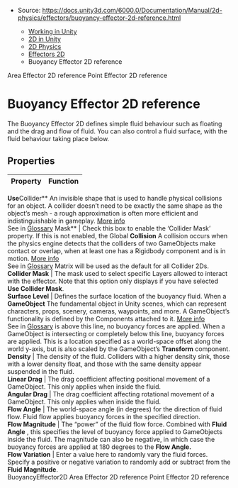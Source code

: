 * Source: https://docs.unity3d.com/6000.0/Documentation/Manual/2d-physics/effectors/buoyancy-effector-2d-reference.html

  * [Working in Unity](https://docs.unity3d.com/6000.0/Documentation/Manual/working-in-unity.html)
  * [2D in Unity](https://docs.unity3d.com/6000.0/Documentation/Manual/Unity2D.html)
  * [2D Physics](https://docs.unity3d.com/6000.0/Documentation/Manual/2d-physics/2d-physics.html)
  * [Effectors 2D](https://docs.unity3d.com/6000.0/Documentation/Manual/2d-physics/effectors/effectors-2d-landing.html)
  * Buoyancy Effector 2D reference


[](https://docs.unity3d.com/6000.0/Documentation/Manual/2d-physics/effectors/area-effector-2d-reference.html)
Area Effector 2D reference
[](https://docs.unity3d.com/6000.0/Documentation/Manual/2d-physics/effectors/point-effector-2d-reference.html)
Point Effector 2D reference
# Buoyancy Effector 2D reference
The Buoyancy Effector 2D defines simple fluid behaviour such as floating and the drag and flow of fluid. You can also control a fluid surface, with the fluid behaviour taking place below.
## Properties
**Property** | **Function**  
---|---  
**Use**Collider** An invisible shape that is used to handle physical collisions for an object. A collider doesn’t need to be exactly the same shape as the object’s mesh - a rough approximation is often more efficient and indistinguishable in gameplay. [More info](https://docs.unity3d.com/6000.0/Documentation/Manual/CollidersOverview.html)  
See in [Glossary](https://docs.unity3d.com/6000.0/Documentation/Manual/Glossary.html#Collider) Mask** | Check this box to enable the ‘Collider Mask’ property. If this is not enabled, the Global **Collision** A collision occurs when the physics engine detects that the colliders of two GameObjects make contact or overlap, when at least one has a Rigidbody component and is in motion. [More info](https://docs.unity3d.com/6000.0/Documentation/Manual/CollidersOverview.html)  
See in [Glossary](https://docs.unity3d.com/6000.0/Documentation/Manual/Glossary.html#Collision) Matrix will be used as the default for all Collider 2Ds.  
**Collider Mask** | The mask used to select specific Layers allowed to interact with the effector. Note that this option only displays if you have selected **Use Collider Mask**.  
**Surface Level** | Defines the surface location of the buoyancy fluid. When a **GameObject** The fundamental object in Unity scenes, which can represent characters, props, scenery, cameras, waypoints, and more. A GameObject’s functionality is defined by the Components attached to it. [More info](https://docs.unity3d.com/6000.0/Documentation/Manual/class-GameObject.html)  
See in [Glossary](https://docs.unity3d.com/6000.0/Documentation/Manual/Glossary.html#GameObject) is above this line, no buoyancy forces are applied. When a GameObject is intersecting or completely below this line, buoyancy forces are applied. This is a location specified as a world-space offset along the world y-axis, but is also scaled by the GameObject’s **Transform** component.  
**Density** | The density of the fluid. Colliders with a higher density sink, those with a lower density float, and those with the same density appear suspended in the fluid.  
**Linear Drag** | The drag coefficient affecting positional movement of a GameObject. This only applies when inside the fluid.  
**Angular Drag** | The drag coefficient affecting rotational movement of a GameObject. This only applies when inside the fluid.  
**Flow Angle** | The world-space angle (in degrees) for the direction of fluid flow. Fluid flow applies buoyancy forces in the specified direction.  
**Flow Magnitude** | The “power” of the fluid flow force. Combined with **Fluid Angle** , this specifies the level of buoyancy force applied to GameObjects inside the fluid. The magnitude can also be negative, in which case the buoyancy forces are applied at 180 degrees to the **Flow Angle.**  
**Flow Variation** | Enter a value here to randomly vary the fluid forces. Specify a positive or negative variation to randomly add or subtract from the **Fluid Magnitude**.  
BuoyancyEffector2D
[](https://docs.unity3d.com/6000.0/Documentation/Manual/2d-physics/effectors/area-effector-2d-reference.html)
Area Effector 2D reference
[](https://docs.unity3d.com/6000.0/Documentation/Manual/2d-physics/effectors/point-effector-2d-reference.html)
Point Effector 2D reference
